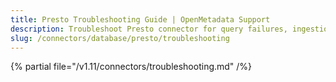 ```yaml
---
title: Presto Troubleshooting Guide | OpenMetadata Support
description: Troubleshoot Presto connector for query failures, ingestion errors, or unsupported schema configurations.
slug: /connectors/database/presto/troubleshooting
---
```


{% partial file="/v1.11/connectors/troubleshooting.md" /%}
